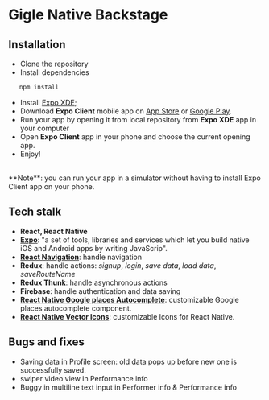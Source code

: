 # Gigle Native Backstage
## Installation
* Clone the repository
* Install dependencies
```javascript
   npm install
```
* Install [Expo XDE](https://docs.expo.io/versions/v27.0.0/introduction/installation);
* Download **Expo Client** mobile app on [App Store](https://itunes.apple.com/us/app/expo-client/id982107779?mt=8) or [Google Play](https://play.google.com/store/apps/details?id=host.exp.exponent&hl=en_US).
* Run your app by opening it from local repository from **Expo XDE** app in your computer
* Open **Expo Client** app in your phone and choose the current opening app.
* Enjoy!
<br>
**Note**: you can run your app in a simulator without having to install Expo Client app on your phone. 

## Tech stalk 
* **React, React Native**
* **[Expo](https://docs.expo.io/versions/v27.0.0/)**:  "a set of tools, libraries and services which let you build native iOS and Android apps by writing JavaScrip".
* **[React Navigation](https://reactnavigation.org/docs/en/getting-started.html)**: handle navigation
* **Redux**: handle actions: *signup*, *login*, *save data*, *load data*, *saveRouteName*
* **Redux Thunk**: handle asynchronous actions
* **Firebase**: handle authentication and data saving  
* **[React Native Google places Autocomplete](https://github.com/FaridSafi/react-native-google-places-autocomplete)**: customizable Google places autocomplete component. 
* **[React Native Vector Icons](https://github.com/oblador/react-native-vector-icons)**: customizable Icons for React Native.

## Bugs and fixes
* Saving data in Profile screen: old data pops up before new one is successfully saved. 
* swiper video view in Performance info
* Buggy in multiline text input in Performer info & Performance info
